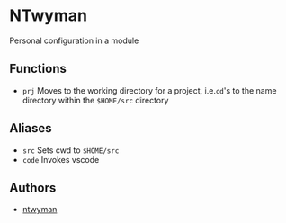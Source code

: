 # NTwyman

Personal configuration in a module

## Functions

- `prj` Moves to the working directory for a project, i.e.`cd`'s to the name directory within the `$HOME/src` directory

## Aliases

- `src` Sets cwd to `$HOME/src`
- `code` Invokes vscode

## Authors

- [ntwyman](https://github.com/ntwyman)

